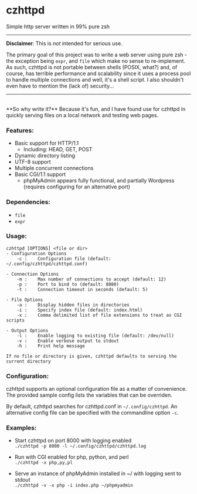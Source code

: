 # czhttpd
Simple http server written in 99% pure zsh<br>

---

**Disclaimer**: This is *not* intended for serious use.

The primary goal of this project was to write a web server using pure zsh - the exception being `expr`, and `file` which make no sense to re-implement. As such, czhttpd is not portable between shells (POSIX, what?) and, of course, has terrible performance and scalability since it uses a process pool to handle multiple connections and well, it's a shell script. I also shouldn't even have to mention the (lack of) security...

---  
<br>
**So why write it?** Because it's fun, and I have found use for czhttpd in quickly serving files on a local network and testing web pages.

### Features:
- Basic support for HTTP/1.1
    - Including: HEAD, GET, POST
- Dynamic directory listing
- UTF-8 support
- Multiple concurrent connections
- Basic CGI/1.1 support
    - phpMyAdmin appears fully functional, and partially Wordpress (requires configuring for an alternative port)

### Dependencies:
- `file`
- `expr`

### Usage:
```
czhttpd [OPTIONS] <file or dir>
- Configuration Options
    -c :    Configuration file (default: ~/.config/czhttpd/czhttpd.conf)

- Connection Options
    -m :    Max number of connections to accept (default: 12)
    -p :    Port to bind to (default: 8080)
    -t :    Connection timeout in seconds (default: 5)

- File Options
    -a :    Display hidden files in directories
    -i :    Specify index file (default: index.html)
    -x :    Comma delimited list of file extensions to treat as CGI scripts

- Output Options
    -l :    Enable logging to existing file (default: /dev/null)
    -v :    Enable verbose output to stdout
    -h :    Print help message

If no file or directory is given, czhttpd defaults to serving the current directory
```

### Configuration:
czhttpd supports an optional configuration file as a matter of convenience. The provided sample config lists the variables that can be overriden.

By default, czhttpd searches for czhttpd.conf in `~/.config/czhttpd`. An alternative config file can be specified with the commandline option `-c`.

### Examples:
- Start czhttpd on port 8000 with logging enabled<br>
`./czhttpd -p 8000 -l ~/.config/czhttpd/czhttpd.log`

- Run with CGI enabled for php, python, and perl<br>
`./czhttpd -x php,py,pl`

- Serve an instance of phpMyAdmin installed in ~/ with logging sent to stdout<br>
`./czhttpd -v -x php -i index.php ~/phpmyadmin`

